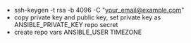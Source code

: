 - ssh-keygen -t rsa -b 4096 -C "your_email@example.com"
- copy private key and public key, set private key as ANSIBLE_PRIVATE_KEY repo secret
- create repo vars ANSIBLE_USER TIMEZONE 